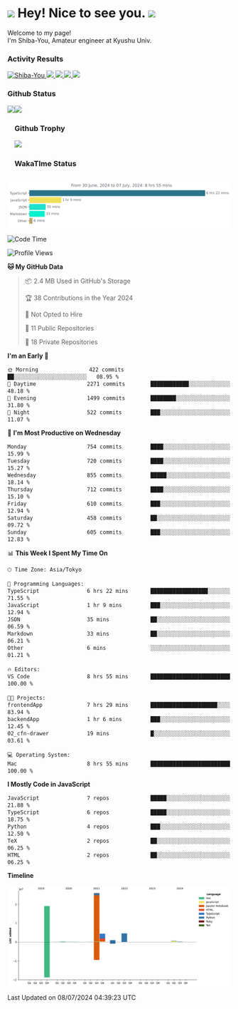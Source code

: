<h1>
  <img src="https://emojis.slackmojis.com/emojis/images/1531849430/4246/blob-sunglasses.gif?1531849430" width="30"/> 
  Hey! Nice to see you.
  <img src="https://emojis.slackmojis.com/emojis/images/1531849430/4246/blob-sunglasses.gif?1531849430" width="30"/> 
</h1>
<p>
  Welcome to my page! <br />
  I'm Shiba-You, Amateur engineer at Kyushu Univ.
</p>


<h3>
  Activity Results
</h3>
<p align="left"> 
  <!--   GitHub  -->
  <a href="https://github.com/Shiba-You/Shiba-You/">
    <img src="https://komarev.com/ghpvc/?username=Shiba-You" alt="Shiba-You" />
  </a>
  <a href="https://github.com/Shiba-You">
    <img height="20" src="https://img.shields.io/github/followers/Shiba-You?label=follow&logo=github&style=flat" />
  </a>
  
  <!-- Qiita -->
  <a href="http://qiita.com/Shiba-You">
    <img height="20" src="https://qiita-badge.apiapi.app/s/Shiba-You/posts.svg" />
  </a>
  <a href="http://qiita.com/Shiba-You">
    <img height="20" src="https://qiita-badge.apiapi.app/s/Shiba-You/contributions.svg" />
  </a>
  <a href="http://qiita.com/Shiba-You">
    <img height="20" src="https://qiita-badge.apiapi.app/s/Shiba-You/followers.svg" />
  </a>
</p>


<h3>
  Github Status
</h3>
<div>
  <img height="170" align="left" src="https://github-readme-stats.vercel.app/api?username=Shiba-You&theme=tokyonight" />
  <img height="170" src="https://github-readme-stats.vercel.app/api/top-langs/?username=Shiba-You&theme=tokyonight&layout=compact" />
</div>

<h3>
  Github Trophy
</h3>
<div>
  <img width="800" src="https://github-profile-trophy.vercel.app/?username=Shiba-You&theme=tokyonight" />
</div>


<h3>
  WakaTIme Status
</h3>
<img src="https://github.com/Shiba-You/Shiba-You/blob/main/images/stat.svg" alt="Shiba-You WakaTime Activity"/>

<!--START_SECTION:waka-->
![Code Time](http://img.shields.io/badge/Code%20Time-858%20hrs%205%20mins-blue)

![Profile Views](http://img.shields.io/badge/Profile%20Views-8-blue)

**🐱 My GitHub Data** 

> 📦 2.4 MB Used in GitHub's Storage 
 > 
> 🏆 38 Contributions in the Year 2024
 > 
> 🚫 Not Opted to Hire
 > 
> 📜 11 Public Repositories 
 > 
> 🔑 18 Private Repositories 
 > 
**I'm an Early 🐤** 

```text
🌞 Morning                422 commits         ██░░░░░░░░░░░░░░░░░░░░░░░   08.95 % 
🌆 Daytime                2271 commits        ████████████░░░░░░░░░░░░░   48.18 % 
🌃 Evening                1499 commits        ████████░░░░░░░░░░░░░░░░░   31.80 % 
🌙 Night                  522 commits         ███░░░░░░░░░░░░░░░░░░░░░░   11.07 % 
```
📅 **I'm Most Productive on Wednesday** 

```text
Monday                   754 commits         ████░░░░░░░░░░░░░░░░░░░░░   15.99 % 
Tuesday                  720 commits         ████░░░░░░░░░░░░░░░░░░░░░   15.27 % 
Wednesday                855 commits         █████░░░░░░░░░░░░░░░░░░░░   18.14 % 
Thursday                 712 commits         ████░░░░░░░░░░░░░░░░░░░░░   15.10 % 
Friday                   610 commits         ███░░░░░░░░░░░░░░░░░░░░░░   12.94 % 
Saturday                 458 commits         ██░░░░░░░░░░░░░░░░░░░░░░░   09.72 % 
Sunday                   605 commits         ███░░░░░░░░░░░░░░░░░░░░░░   12.83 % 
```


📊 **This Week I Spent My Time On** 

```text
🕑︎ Time Zone: Asia/Tokyo

💬 Programming Languages: 
TypeScript               6 hrs 22 mins       ██████████████████░░░░░░░   71.55 % 
JavaScript               1 hr 9 mins         ███░░░░░░░░░░░░░░░░░░░░░░   12.94 % 
JSON                     35 mins             ██░░░░░░░░░░░░░░░░░░░░░░░   06.59 % 
Markdown                 33 mins             ██░░░░░░░░░░░░░░░░░░░░░░░   06.21 % 
Other                    6 mins              ░░░░░░░░░░░░░░░░░░░░░░░░░   01.21 % 

🔥 Editors: 
VS Code                  8 hrs 55 mins       █████████████████████████   100.00 % 

🐱‍💻 Projects: 
frontendApp              7 hrs 29 mins       █████████████████████░░░░   83.94 % 
backendApp               1 hr 6 mins         ███░░░░░░░░░░░░░░░░░░░░░░   12.45 % 
02_cfn-drawer            19 mins             █░░░░░░░░░░░░░░░░░░░░░░░░   03.61 % 

💻 Operating System: 
Mac                      8 hrs 55 mins       █████████████████████████   100.00 % 
```

**I Mostly Code in JavaScript** 

```text
JavaScript               7 repos             █████░░░░░░░░░░░░░░░░░░░░   21.88 % 
TypeScript               6 repos             █████░░░░░░░░░░░░░░░░░░░░   18.75 % 
Python                   4 repos             ███░░░░░░░░░░░░░░░░░░░░░░   12.50 % 
TeX                      2 repos             ██░░░░░░░░░░░░░░░░░░░░░░░   06.25 % 
HTML                     2 repos             ██░░░░░░░░░░░░░░░░░░░░░░░   06.25 % 
```



**Timeline**

![Lines of Code chart](https://raw.githubusercontent.com/Shiba-You/Shiba-You/main/assets/bar_graph.png)


 Last Updated on 08/07/2024 04:39:23 UTC
<!--END_SECTION:waka-->
